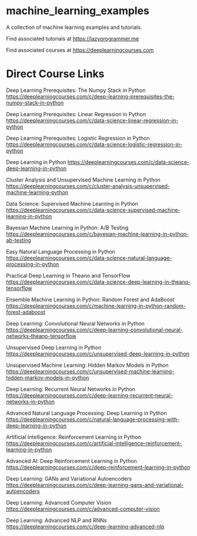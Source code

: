 machine_learning_examples
=========================

A collection of machine learning examples and tutorials.

Find associated tutorials at https://lazyprogrammer.me

Find associated courses at https://deeplearningcourses.com


Direct Course Links
===================

Deep Learning Prerequisites: The Numpy Stack in Python
https://deeplearningcourses.com/c/deep-learning-prerequisites-the-numpy-stack-in-python

Deep Learning Prerequisites: Linear Regression in Python
https://deeplearningcourses.com/c/data-science-linear-regression-in-python

Deep Learning Prerequisites: Logistic Regression in Python
https://deeplearningcourses.com/c/data-science-logistic-regression-in-python

Deep Learning in Python
https://deeplearningcourses.com/c/data-science-deep-learning-in-python

Cluster Analysis and Unsupervised Machine Learning in Python
https://deeplearningcourses.com/c/cluster-analysis-unsupervised-machine-learning-python

Data Science: Supervised Machine Learning in Python
https://deeplearningcourses.com/c/data-science-supervised-machine-learning-in-python

Bayesian Machine Learning in Python: A/B Testing
https://deeplearningcourses.com/c/bayesian-machine-learning-in-python-ab-testing

Easy Natural Language Processing in Python
https://deeplearningcourses.com/c/data-science-natural-language-processing-in-python

Practical Deep Learning in Theano and TensorFlow
https://deeplearningcourses.com/c/data-science-deep-learning-in-theano-tensorflow

Ensemble Machine Learning in Python: Random Forest and AdaBoost
https://deeplearningcourses.com/c/machine-learning-in-python-random-forest-adaboost

Deep Learning: Convolutional Neural Networks in Python
https://deeplearningcourses.com/c/deep-learning-convolutional-neural-networks-theano-tensorflow

Unsupervised Deep Learning in Python
https://deeplearningcourses.com/c/unsupervised-deep-learning-in-python

Unsupervised Machine Learning: Hidden Markov Models in Python
https://deeplearningcourses.com/c/unsupervised-machine-learning-hidden-markov-models-in-python

Deep Learning: Recurrent Neural Networks in Python
https://deeplearningcourses.com/c/deep-learning-recurrent-neural-networks-in-python

Advanced Natural Language Processing: Deep Learning in Python
https://deeplearningcourses.com/c/natural-language-processing-with-deep-learning-in-python

Artificial Intelligence: Reinforcement Learning in Python
https://deeplearningcourses.com/c/artificial-intelligence-reinforcement-learning-in-python

Advanced AI: Deep Reinforcement Learning in Python
https://deeplearningcourses.com/c/deep-reinforcement-learning-in-python

Deep Learning: GANs and Variational Autoencoders
https://deeplearningcourses.com/c/deep-learning-gans-and-variational-autoencoders

Deep Learning: Advanced Computer Vision
https://deeplearningcourses.com/c/advanced-computer-vision

Deep Learning: Advanced NLP and RNNs
https://deeplearningcourses.com/c/deep-learning-advanced-nlp